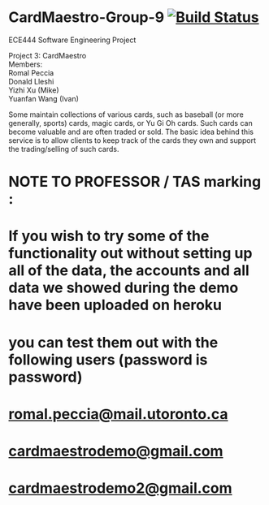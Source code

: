 # CardMaestro-Group-9 [![Build Status](https://travis-ci.org/romalpeccia/CardMaestro-Group-9.svg?branch=master)](https://travis-ci.org/romalpeccia/CardMaestro-Group-9)

ECE444 Software Engineering Project 

Project 3: CardMaestro  
Members:  
Romal Peccia  
Donald Lleshi  
Yizhi Xu (Mike)  
Yuanfan Wang (Ivan)

Some maintain collections of various cards, such as baseball (or more generally, sports) cards, magic cards, or Yu Gi Oh cards. Such cards can become valuable and are often traded or sold. The basic idea behind this service is to allow clients to keep track of the cards they own and support the trading/selling of such cards.

# NOTE TO PROFESSOR / TAS marking : 
# If you wish to try some of the functionality out without setting up all of the data, the accounts and all data we showed during the demo have been uploaded on heroku
# you can test them out with the following users (password is password)
# romal.peccia@mail.utoronto.ca      
# cardmaestrodemo@gmail.com
# cardmaestrodemo2@gmail.com 
